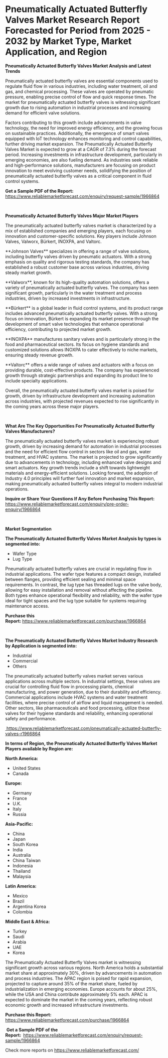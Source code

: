 <p><h1>Pneumatically Actuated Butterfly Valves Market Research Report Forecasted for Period from 2025 -  2032 by Market Type, Market Application, and Region</h1></p><p><strong>Pneumatically Actuated Butterfly Valves Market Analysis and Latest Trends</strong></p>
<p><p>Pneumatically actuated butterfly valves are essential components used to regulate fluid flow in various industries, including water treatment, oil and gas, and chemical processing. These valves are operated by pneumatic pressure, enabling precise control of flow and quick response times. The market for pneumatically actuated butterfly valves is witnessing significant growth due to rising automation in industrial processes and increasing demand for efficient valve solutions.</p><p>Factors contributing to this growth include advancements in valve technology, the need for improved energy efficiency, and the growing focus on sustainable practices. Additionally, the emergence of smart valves equipped with IoT technology enhances monitoring and control capabilities, further driving market expansion. The Pneumatically Actuated Butterfly Valves Market is expected to grow at a CAGR of 7.3% during the forecast period. Increasing investments in infrastructure development, particularly in emerging economies, are also fueling demand. As industries seek reliable and high-performance solutions, manufacturers are focusing on product innovation to meet evolving customer needs, solidifying the position of pneumatically actuated butterfly valves as a critical component in fluid control systems.</p></p>
<p><strong>Get a Sample PDF of the Report:&nbsp;</strong> <a href="https://www.reliablemarketforecast.com/enquiry/request-sample/1966864?utm_campaign=2290&utm_medium=2&utm_source=Github&utm_content=ia&utm_term=20022025&utm_id=pneumatically-actuated-butterfly-valves">https://www.reliablemarketforecast.com/enquiry/request-sample/1966864</a></p>
<p>&nbsp;</p>
<p><strong>Pneumatically Actuated Butterfly Valves Major Market Players</strong></p>
<p><p>The pneumatically actuated butterfly valves market is characterized by a mix of established companies and emerging players, each focusing on innovation and customer-specific solutions. Key players include Johnson Valves, Valworx, Bürkert, INOXPA, and Valtorc.</p><p>**Johnson Valves** specializes in offering a range of valve solutions, including butterfly valves driven by pneumatic actuators. With a strong emphasis on quality and rigorous testing standards, the company has established a robust customer base across various industries, driving steady market growth. </p><p>**Valworx**, known for its high-quality automation solutions, offers a variety of pneumatically actuated butterfly valves. The company has seen significant growth, particularly in the water treatment and process industries, driven by increased investments in infrastructure.</p><p>**Bürkert** is a global leader in fluid control systems, and its product range includes advanced pneumatically actuated butterfly valves. With a strong focus on innovation, Bürkert is expanding its market presence through the development of smart valve technologies that enhance operational efficiency, contributing to projected market growth.</p><p>**INOXPA** manufactures sanitary valves and is particularly strong in the food and pharmaceutical sectors. Its focus on hygiene standards and customized solutions allows INOXPA to cater effectively to niche markets, ensuring steady revenue growth.</p><p>**Valtorc** offers a wide range of valves and actuators with a focus on providing durable, cost-effective products. The company has experienced growth through strategic partnerships and expanding its product line to include specialty applications.</p><p>Overall, the pneumatically actuated butterfly valves market is poised for growth, driven by infrastructure development and increasing automation across industries, with projected revenues expected to rise significantly in the coming years across these major players.</p></p>
<p>&nbsp;</p>
<p><strong>What Are The Key Opportunities For Pneumatically Actuated Butterfly Valves Manufacturers?</strong></p>
<p><p>The pneumatically actuated butterfly valves market is experiencing robust growth, driven by increasing demand for automation in industrial processes and the need for efficient flow control in sectors like oil and gas, water treatment, and HVAC systems. The market is projected to grow significantly due to advancements in technology, including enhanced valve designs and smart actuators. Key growth trends include a shift towards lightweight materials and energy-efficient solutions. Looking forward, the adoption of Industry 4.0 principles will further fuel innovation and market expansion, making pneumatically actuated butterfly valves integral to modern industrial operations.</p></p>
<p><strong>Inquire or Share Your Questions If Any Before Purchasing This Report:</strong> <a href="https://www.reliablemarketforecast.com/enquiry/pre-order-enquiry/1966864?utm_campaign=2290&utm_medium=2&utm_source=Github&utm_content=ia&utm_term=20022025&utm_id=pneumatically-actuated-butterfly-valves">https://www.reliablemarketforecast.com/enquiry/pre-order-enquiry/1966864</a></p>
<p>&nbsp;</p>
<p><strong>Market Segmentation</strong></p>
<p><strong>The Pneumatically Actuated Butterfly Valves Market Analysis by types is segmented into:</strong></p>
<p><ul><li>Wafer Type</li><li>Lug Type</li></ul></p>
<p><p>Pneumatically actuated butterfly valves are crucial in regulating flow in industrial applications. The wafer type features a compact design, installed between flanges, providing efficient sealing and minimal space requirements. In contrast, the lug type has threaded lugs on the valve body, allowing for easy installation and removal without affecting the pipeline. Both types enhance operational flexibility and reliability, with the wafer type ideal for tight spaces and the lug type suitable for systems requiring maintenance access.</p></p>
<p><strong>Purchase this Report:&nbsp;</strong><a href="https://www.reliablemarketforecast.com/purchase/1966864?utm_campaign=2290&utm_medium=2&utm_source=Github&utm_content=ia&utm_term=20022025&utm_id=pneumatically-actuated-butterfly-valves">https://www.reliablemarketforecast.com/purchase/1966864</a></p>
<p>&nbsp;</p>
<p><strong>The Pneumatically Actuated Butterfly Valves Market Industry Research by Application is segmented into:</strong></p>
<p><ul><li>Industrial</li><li>Commercial</li><li>Others</li></ul></p>
<p><p>The pneumatically actuated butterfly valves market serves various applications across multiple sectors. In industrial settings, these valves are crucial for controlling fluid flow in processing plants, chemical manufacturing, and power generation, due to their durability and efficiency. Commercial applications include HVAC systems and water treatment facilities, where precise control of airflow and liquid management is needed. Other sectors, like pharmaceuticals and food processing, utilize these valves for their hygiene standards and reliability, enhancing operational safety and performance.</p></p>
<p><a href="https://www.reliablemarketforecast.com/pneumatically-actuated-butterfly-valves-r1966864?utm_campaign=2290&utm_medium=2&utm_source=Github&utm_content=ia&utm_term=20022025&utm_id=pneumatically-actuated-butterfly-valves">&nbsp;https://www.reliablemarketforecast.com/pneumatically-actuated-butterfly-valves-r1966864</a></p>
<p><strong>In terms of Region, the Pneumatically Actuated Butterfly Valves Market Players available by Region are:</strong></p>
<p>
    <p> <strong> North America: </strong>
        <ul>
            <li>United States</li>
            <li>Canada</li>
        </ul>
        </p> 
    <p> <strong> Europe: </strong>
        <ul>
            <li>Germany</li>
            <li>France</li>
            <li>U.K.</li>
            <li>Italy</li>
            <li>Russia</li>
        </ul>
        </p> 
    <p> <strong> Asia-Pacific: </strong>
        <ul>
            <li>China</li>
            <li>Japan</li>
            <li>South Korea</li>
            <li>India</li>
            <li>Australia</li>
            <li>China Taiwan</li>
            <li>Indonesia</li>
            <li>Thailand</li>
            <li>Malaysia</li>
        </ul>
        </p> 
    <p> <strong> Latin America: </strong>
        <ul>
            <li>Mexico</li>
            <li>Brazil</li>
            <li>Argentina Korea</li>
            <li>Colombia</li>
        </ul>
        </p> 
    <p> <strong> Middle East & Africa: </strong>
        <ul>
            <li>Turkey</li>
            <li>Saudi</li>
            <li>Arabia</li>
            <li>UAE</li>
            <li>Korea</li>
        </ul>
    </p>
    </p>
<p><p>The Pneumatically Actuated Butterfly Valves market is witnessing significant growth across various regions. North America holds a substantial market share at approximately 30%, driven by advancements in automation and process industries. The APAC region is poised for rapid expansion, projected to capture around 35% of the market share, fueled by industrialization in emerging economies. Europe accounts for about 25%, while the USA and China contribute approximately 5% each. APAC is expected to dominate the market in the coming years, reflecting robust economic growth and increased infrastructure investments.</p></p>
<p><strong>Purchase this Report: </strong><a href="https://www.reliablemarketforecast.com/purchase/1966864?utm_campaign=2290&utm_medium=2&utm_source=Github&utm_content=ia&utm_term=20022025&utm_id=pneumatically-actuated-butterfly-valves">https://www.reliablemarketforecast.com/purchase/1966864</a></p>
<p>&nbsp;<strong>Get a Sample PDF of the Report:&nbsp;&nbsp;</strong><a href="https://www.reliablemarketforecast.com/enquiry/request-sample/1966864?utm_campaign=2290&utm_medium=2&utm_source=Github&utm_content=ia&utm_term=20022025&utm_id=pneumatically-actuated-butterfly-valves">https://www.reliablemarketforecast.com/enquiry/request-sample/1966864</a></p>
<p><strong></strong></p>
<p>Check more reports on <a href="https://www.reliablemarketforecast.com/?utm_campaign=2290&utm_medium=2&utm_source=Github&utm_content=ia&utm_term=20022025&utm_id=pneumatically-actuated-butterfly-valves">https://www.reliablemarketforecast.com/</a></p>